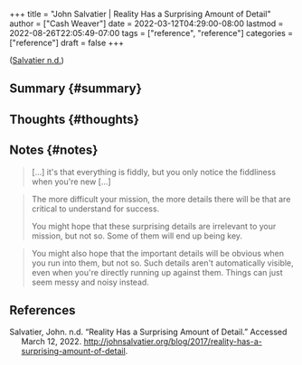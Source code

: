 +++
title = "John Salvatier | Reality Has a Surprising Amount of Detail"
author = ["Cash Weaver"]
date = 2022-03-12T04:29:00-08:00
lastmod = 2022-08-26T22:05:49-07:00
tags = ["reference", "reference"]
categories = ["reference"]
draft = false
+++

(<a href="#citeproc_bib_item_1">Salvatier n.d.</a>)


## Summary {#summary}


## Thoughts {#thoughts}


## Notes {#notes}

> [...] it's that everything is fiddly, but you only notice the fiddliness when you're new [...]

<!--quoteend-->

> The more difficult your mission, the more details there will be that are critical to understand for success.
>
> You might hope that these surprising details are irrelevant to your mission, but not so. Some of them will end up being key.

<!--quoteend-->

> You might also hope that the important details will be obvious when you run into them, but not so. Such details aren't automatically visible, even when you're directly running up against them. Things can just seem messy and noisy instead.

## References

<style>.csl-entry{text-indent: -1.5em; margin-left: 1.5em;}</style><div class="csl-bib-body">
  <div class="csl-entry"><a id="citeproc_bib_item_1"></a>Salvatier, John. n.d. “Reality Has a Surprising Amount of Detail.” Accessed March 12, 2022. <a href="http://johnsalvatier.org/blog/2017/reality-has-a-surprising-amount-of-detail">http://johnsalvatier.org/blog/2017/reality-has-a-surprising-amount-of-detail</a>.</div>
</div>
